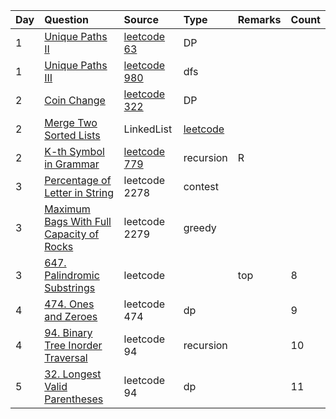 | Day  | Question                                                                                            | Source                                                                | Type         | Remarks | Count |
| :--- | :-------------------------------------------------------------------------------------------------- | :-------------------------------------------------------------------- | :----------- | :------ | :---- |
| 1    | [Unique Paths II](leetcode/63-unique-paths-ii/63-unique-paths-ii.java)                              | [leetcode 63](https://leetcode.com/problems/unique-paths-ii/)         | DP           |
| 1    | [Unique Paths III](leetcode/980-unique-paths-iii/unique-paths-iii.java)                             | [leetcode 980](https://leetcode.com/problems/unique-paths-iii/)       | dfs          |
| 2    | [Coin Change](leetcode/322-coin-change/)                                                            | [leetcode 322]()                                                      | DP           |
| 2    | [Merge Two Sorted Lists](leetcode/Merge%20Two%20Sorted%20Lists/)                                    | LinkedList                                                            | [leetcode]() |
| 2    | [K-th Symbol in Grammar](leetcode/779-k-th-symbol-in-grammar/)                                      | [leetcode 779](https://leetcode.com/problems/k-th-symbol-in-grammar/) | recursion    | R       |
| 3    | [Percentage of Letter in String](leetcode/227-percentage-of-letter-in-string/)                      | leetcode 2278                                                         | contest      |
| 3    | [Maximum Bags With Full Capacity of Rocks](leetcode/2279-maximum-bags-with-full-capacity-of-rocks/) | leetcode 2279                                                         | greedy       |
| 3    | [647. Palindromic Substrings](leetcode/647-palindromic-substrings/)                                 | leetcode                                                              |              | top     | 8     |
| 4    | [474. Ones and Zeroes](leetcode/474-ones-and-zeroes/)                                               | leetcode 474                                                          | dp           |         | 9     |
| 4    | [94. Binary Tree Inorder Traversal](leetcode/94-binary-tree-inorder-traversal/)                     | leetcode 94                                                           | recursion    |         | 10    |
| 5    | [32. Longest Valid Parentheses](leetcode/32-longest-valid-parentheses/)                             | leetcode 94                                                           | dp           |         | 11    |d